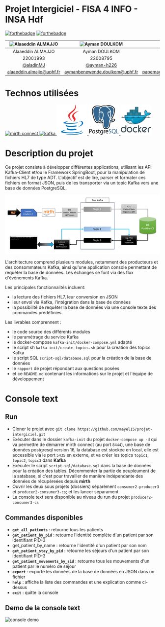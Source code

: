 # Projet Intergiciel - FISA 4 INFO - INSA Hdf
[![forthebadge](http://forthebadge.com/images/badges/built-with-love.svg)](https://github.com/mayel15/projet-intergiciel) [![forthebadge](https://forthebadge.com/images/badges/made-with-java.png)](https://github.com/mayel15/projet-intergiciel)

| ![Alaaeddin ALMAJJO](https://avatars.githubusercontent.com/u/77294802?v=4)  | ![Ayman DOULKOM](https://avatars.githubusercontent.com/u/116734751?v=4)          | ![Pape THIAM](https://avatars.githubusercontent.com/u/97792012?v=4) |
| :--------------: | :--------------: | :--------------: |
| Alaaeddin ALMAJJO | Ayman DOULKOM        | Pape THIAM  |
| 22001993  | 22008795           | 22009010  |
| [@aladinMJ](https://github.com/aladinMJ) | [@ayman-h226](https://github.com/ayman-h226)        | [@mayel15](https://github.com/mayel15)  |
| alaaeddin.almajjo@uphf.fr  | aymanbenewende.doulkom@uphf.fr           | papemayeldiagne.thiam@uphf.fr  |

# Technos utilisées

<a href="https://github.com/nextgenhealthcare/connect" target="_blank" rel="noreferrer"> <img src="https://imgs.search.brave.com/IJhQoF6ymM5JPT7_Jn6SHWO8dj8NggPgkQE1gYJ72zo/rs:fit:500:0:0/g:ce/aHR0cHM6Ly93d3cu/bWVkaXRlY3MuY29t/L3dwLWNvbnRlbnQv/dXBsb2Fkcy9taXJ0/aC1sb2dvLndlYnA" alt="mirth connect" width="175" height="100"/> </a> <a href="https://kafka.apache.org/" target="_blank" rel="noreferrer"> <img src="https://imgs.search.brave.com/vUNX5vHj053oH8GdZXva9X8byPP-0OQMCLXSgv3rLtU/rs:fit:500:0:0/g:ce/aHR0cHM6Ly9zdGF0/aWMud2lraWEubm9j/b29raWUubmV0L2xv/Z29wZWRpYS9pbWFn/ZXMvZC9kOC9BcGFj/aGVfS2Fma2FfTG9n/by5qcGcvcmV2aXNp/b24vbGF0ZXN0L3Nj/YWxlLXRvLXdpZHRo/LWRvd24vMzAwP2Ni/PTIwMjIwNzAzMDIz/NjEz.jpeg" alt="kafka" width="260" height="100"/> </a> <a href="https://www.java.com" target="_blank" rel="noreferrer"> <img src="https://raw.githubusercontent.com/devicons/devicon/master/icons/java/java-original.svg" alt="java" width="100" height="100"/> </a>  <a href="https://www.postgresql.org" target="_blank" rel="noreferrer"> <img src="https://raw.githubusercontent.com/devicons/devicon/master/icons/postgresql/postgresql-original-wordmark.svg" alt="postgresql" width="100" height="100"/> </a> </a> <a href="https://www.docker.com/" target="_blank" rel="noreferrer"> <img src="https://raw.githubusercontent.com/devicons/devicon/master/icons/docker/docker-original-wordmark.svg" alt="docker" width="100" height="100"/> </a>

# Description du projet 

Ce projet consiste à développer différentes applications, utilisant les API Kafka-Client et/ou le Framework SpringBoot, pour la manipulation de fichiers HL7 de type ADT. L'objectif est de lire, parser et formater ces fichiers en format JSON, puis de les transporter via un topic Kafka vers une base de données PostgreSQL.

![synoptique des echanges](assets/synoptique-echanges.png)

L'architecture comprend plusieurs modules, notamment des producteurs et des consommateurs Kafka, ainsi qu'une application console permettant de requêter la base de données. Les échanges se font via des flux d'événements Kafka.

Les principales fonctionnalités incluent:
- la lecture des fichiers HL7, leur conversion en JSON
- leur envoi via Kafka, l'intégration dans la base de données
- la possibilité de requêter la base de données via une console texte des commandes prédéfinies.

Les livrables comprennent :
- le code source des différents modules
- le paramétrage du service Kafka
- le docker-compose `kafka-init/docker-compose.yml` adapté
- le script sh `kafka-init/create-topics.sh` pour la creation des topics Kafka
- le script SQL `script-sql/database.sql` pour la création de la base de données
- le `rapport` de projet répondant aux questions posées
- et ce `README.md` contenant les informations sur le projet et l'équipe de développement

# Console text 

## Run

- Cloner le projet avec `git clone https://github.com/mayel15/projet-intergiciel.git`
- Exécuter dans le dossier `kafka-init` du projet `docker-compose up -d` qui va permettre de démarrer mirth connect (au port `8444`), une base de données postgresql version 16, la database est stockée en local, elle est accessible via le port `5435` en externe, et va créer les topics `topic1`, `topic2`, `topic3` dans **Kafka**
- Exécuter le script `script-sql/database.sql` dans la base de données pour la création des tables. Décommenter la partie de peupleument de la satabase, si c'est pour travailler de manière indépendante des données de récupéreées depuis **mirth**
- Ouvrir les deux sous projets (dossiers) séparément `consumer2-producer3` et `producer2-consumer3-cs`; et les lancer séparament
- La console text sera disponible au niveau du run du projet `producer2-consumer3-cs`
  
## Commandes disponibles
- **`get_all_patients`** : retourne tous les patients
- **`get_patient_by_pid`** : retourne l'identité complète d'un patient par son identifiant PID-3
- get_patient_by_name : retourne l'identité d'un patient par son nom
- **`get_patient_stay_by_pid`** : retourne les séjours d'un patient par son identifiant PID-3
- **`get_patient_movements_by_sid`** : retourne tous les mouvements d'un patient par le numéro de séjour
- **`export`** : exporte les données de la base de données en JSON dans un fichier
- **`help`** : affiche la liste des commandes et une explication comme ci-dessus
- **`exit`** : quitte la console

## Demo de la console text
![console demo](assets/console-demo.gif)
